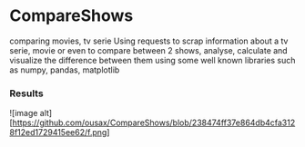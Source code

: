 # CompareShows
comparing movies, tv serie 
Using requests to scrap information about a tv serie, movie or even to compare between 2 shows, analyse, calculate and visualize the difference between them
using some well known libraries such as numpy, pandas, matplotlib

### Results 
![image alt][https://github.com/ousax/CompareShows/blob/238474ff37e864db4cfa3128f12ed1729415ee62/f.png]
